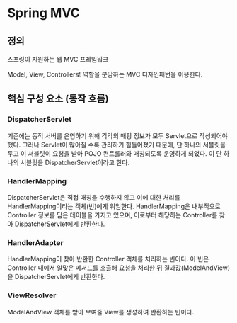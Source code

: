 # Spring MVC

## 정의

스프링이 지원하는 웹 MVC 프레임워크

Model, View, Controller로 역할을 분담하는 MVC 디자인패턴을 이용한다.

## 핵심 구성 요소 (동작 흐름)

### DispatcherServlet

기존에는 동적 서버를 운영하기 위해 각각의 매핑 정보가 모두 Servlet으로 작성되어야 했다. 그러나 Servlet이 많아질 수록 관리하기 힘들어졌기 때문에, 단 하나의 서블릿을 두고 이 서블릿이 요청을 받아 POJO 컨트롤러와 매칭되도록 운영하게 되었다. 이 단 하나의 서블릿을 DispatcherServlet이라고 한다.

### HandlerMapping

DispatcherServlet은 직접 매칭을 수행하지 않고 이에 대한 처리를 HandlerMapping이라는 객체(빈)에게 위임한다. HandlerMapping은 내부적으로 Controller 정보를 담은 테이블을 가지고 있으며, 이로부터 해당하는 Controller를 찾아 DispatcherServlet에게 반환한다.

### HandlerAdapter

HandlerMapping이 찾아 반환한 Controller 객체를 처리하는 빈이다. 이 빈은 Controller 내에서 알맞은 메서드를 호출해 요청을 처리한 뒤 결과값(ModelAndView)을 DispatcherServlet에게 반환한다.

### ViewResolver

ModelAndView 객체를 받아 보여줄 View를 생성하여 반환하는 빈이다.
